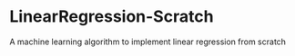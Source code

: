 # LinearRegression-Scratch
A machine learning algorithm to implement linear regression from scratch
